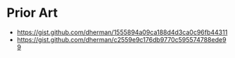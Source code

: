 ﻿# Prior Art

- https://gist.github.com/dherman/1555894a09ca188d4d3ca0c96fb44311
- https://gist.github.com/dherman/c2559e9c176db9770c595574788ede99
